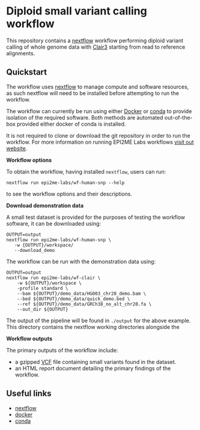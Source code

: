 # Diploid small variant calling workflow

This repository contains a [nextflow](https://www.nextflow.io/) workflow
performing diploid variant calling of whole genome data with
[Clair3](https://www.github.com/HKU-BAL/Clair3) starting from read to
reference alignments.


## Quickstart

The workflow uses [nextflow](https://www.nextflow.io/) to manage compute and 
software resources, as such nextflow will need to be installed before attempting
to run the workflow.

The workflow can currently be run using either
[Docker](https://www.docker.com/products/docker-desktop) or
[conda](https://docs.conda.io/en/latest/miniconda.html) to provide isolation of
the required software. Both methods are automated out-of-the-box provided
either docker of conda is installed.

It is not required to clone or download the git repository in order to run the workflow.
For more information on running EPI2ME Labs workflows [visit out website](https://labs.epi2me.io/wfindex).

**Workflow options**

To obtain the workflow, having installed `nextflow`, users can run:

```
nextflow run epi2me-labs/wf-human-snp --help
```

to see the workflow options and their descriptions.

**Download demonstration data**

A small test dataset is provided for the purposes of testing the workflow software,
it can be downloaded using:

```
OUTPUT=output
nextflow run epi2me-labs/wf-human-snp \
   -w {OUTPUT}/workspace/
   --download_demo
```

The workflow can be run with the demonstration data using:

```
OUTPUT=output
nextflow run epi2me-labs/wf-clair \
    -w ${OUTPUT}/workspace \
    -profile standard \
    --bam ${OUTPUT}/demo_data/HG003_chr20_demo.bam \
    --bed ${OUTPUT}/demo_data/quick_demo.bed \
    --ref ${OUTPUT}/demo_data/GRCh38_no_alt_chr20.fa \
    --out_dir ${OUTPUT}
```

The output of the pipeline will be found in `./output` for the above
example. This directory contains the nextflow working directories alongside
the 

**Workflow outputs**

The primary outputs of the workflow include:

* a gzipped [VCF](https://en.wikipedia.org/wiki/Variant_Call_Format) file containing small variants found in the dataset.
* an HTML report document detailing the primary findings of the workflow.


## Useful links

* [nextflow](https://www.nextflow.io/)
* [docker](https://www.docker.com/products/docker-desktop)
* [conda](https://docs.conda.io/en/latest/miniconda.html)
